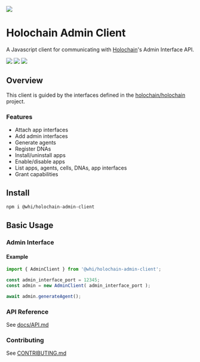 [![](https://img.shields.io/npm/v/@whi/holochain-admin-client/latest?style=flat-square)](http://npmjs.com/package/@whi/holochain-admin-client)

# Holochain Admin Client
A Javascript client for communicating with [Holochain](https://holochain.org)'s Admin Interface API.

[![](https://img.shields.io/github/issues-raw/mjbrisebois/holochain-admin-client-js?style=flat-square)](https://github.com/mjbrisebois/holochain-admin-client-js/issues)
[![](https://img.shields.io/github/issues-closed-raw/mjbrisebois/holochain-admin-client-js?style=flat-square)](https://github.com/mjbrisebois/holochain-admin-client-js/issues?q=is%3Aissue+is%3Aclosed)
[![](https://img.shields.io/github/issues-pr-raw/mjbrisebois/holochain-admin-client-js?style=flat-square)](https://github.com/mjbrisebois/holochain-admin-client-js/pulls)


## Overview
This client is guided by the interfaces defined in the
[holochain/holochain](https://github.com/holochain/holochain) project.

### Features

- Attach app interfaces
- Add admin interfaces
- Generate agents
- Register DNAs
- Install/uninstall apps
- Enable/disable apps
- List apps, agents, cells, DNAs, app interfaces
- Grant capabilities


## Install

```bash
npm i @whi/holochain-admin-client
```

## Basic Usage

### Admin Interface

#### Example

```javascript
import { AdminClient } from '@whi/holochain-admin-client';

const admin_interface_port = 12345;
const admin = new AdminClient( admin_interface_port );

await admin.generateAgent();
```


### API Reference

See [docs/API.md](docs/API.md)

### Contributing

See [CONTRIBUTING.md](CONTRIBUTING.md)
